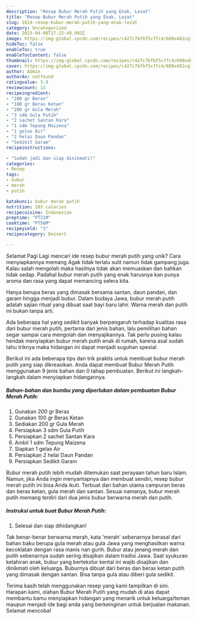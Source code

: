 ```yaml
---
description: "Resep Bubur Merah Putih yang Enak, Lezat"
title: "Resep Bubur Merah Putih yang Enak, Lezat"
slug: 1614-resep-bubur-merah-putih-yang-enak-lezat
category: Uncategorized
date: 2023-04-08T17:22:49.993Z
image: https://img-global.cpcdn.com/recipes/c427c7bfbf5cffc4/680x482cq70/bubur-merah-putih-foto-resep-utama.jpg
hideToc: false
enableToc: true
enableTocContent: false
thumbnail: https://img-global.cpcdn.com/recipes/c427c7bfbf5cffc4/680x482cq70/bubur-merah-putih-foto-resep-utama.jpg
cover: https://img-global.cpcdn.com/recipes/c427c7bfbf5cffc4/680x482cq70/bubur-merah-putih-foto-resep-utama.jpg
author: Admin
authorAv: notfound
ratingvalue: 3.9
reviewcount: 13
recipeingredient:
- "200 gr Beras"
- "100 gr Beras Ketan"
- "200 gr Gula Merah"
- "3 sdm Gula Putih"
- "2 sachet Santan Kara"
- "1 sdm Tepung Maizena"
- "1 gelas Air"
- "2 helai Daun Pandan"
- "Sedikit Garam"
recipeinstructions:

- "Sudah jadi dan siap dinikmati!"
categories:
- Resep
tags:
- bubur
- merah
- putih

katakunci: bubur merah putih 
nutrition: 203 calories
recipecuisine: Indonesian
preptime: "PT21M"
cooktime: "PT56M"
recipeyield: "3"
recipecategory: Dessert

---
```



Selamat Pagi Lagi mencari ide resep bubur merah putih yang unik? Cara menyiapkannya memang Agak tidak terlalu sulit namun tidak gampang juga. Kalau salah mengolah maka hasilnya tidak akan memuaskan dan bahkan tidak sedap. Padahal bubur merah putih yang enak harusnya kan punya aroma dan rasa yang dapat memancing selera kita.


Hanya berupa beras yang dimasak bersama santan, daun pandan, dan garam hingga menjadi bubur. Dalam budaya Jawa, bubur merah putih adalah sajian ritual yang dibuat saat bayi baru lahir. Warna merah dan putih ini bukan tanpa arti.

Ada beberapa hal yang sedikit banyak berpengaruh terhadap kualitas rasa dari bubur merah putih, pertama dari jenis bahan, lalu pemilihan bahan segar sampai cara mengolah dan menyajikannya. Tak perlu pusing kalau hendak menyiapkan bubur merah putih enak di rumah, karena asal sudah tahu triknya maka hidangan ini dapat menjadi suguhan spesial.


Berikut ini ada beberapa tips dan trik praktis untuk membuat bubur merah putih yang siap dikreasikan. Anda dapat membuat Bubur Merah Putih menggunakan 9 jenis bahan dan 0 tahap pembuatan. Berikut ini langkah-langkah dalam menyiapkan hidangannya.

<!--inarticleads1-->

##### Bahan-bahan dan bumbu yang diperlukan dalam pembuatan Bubur Merah Putih:

1. Gunakan 200 gr Beras
1. Gunakan 100 gr Beras Ketan
1. Sediakan 200 gr Gula Merah
1. Persiapkan 3 sdm Gula Putih
1. Persiapkan 2 sachet Santan Kara
1. Ambil 1 sdm Tepung Maizena
1. Siapkan 1 gelas Air
1. Persiapkan 2 helai Daun Pandan
1. Persiapkan Sedikit Garam


Bubur merah putih lebih mudah ditemukan saat perayaan tahun baru Islam. Namun, jika Anda ingin menyantapnya dan membuat sendiri, resep bubur merah putih ini bisa Anda ikuti. Terbuat dari bahan utama campuran beras dan beras ketan, gula merah dan santan. Sesuai namanya, bubur merah putih memang terdiri dari dua jenis bubur berwarna merah dan putih. 

<!--inarticleads2-->

##### Instruksi untuk buat Bubur Merah Putih:


1. Selesai dan siap dihidangkan!

Tak benar-benar berwarna merah, kata &#39;merah&#39; sebenarnya berasal dari bahan baku berupa gula merah atau gula Jawa yang menghasilkan warna kecoklatan dengan rasa manis nan gurih. Bubur atau jenang merah dan putih sebenarnya sudah sering disajikan dalam tradisi Jawa. Saat syukuran kelahiran anak, bubur yang bertekstur kental ini wajib disajikan dan dinikmati oleh keluarga. Buburnya dibuat dari beras dan beras ketan putih yang dimasak dengan santan. Bisa tanpa gula atau diberi gula sedikit. 

Terima kasih telah menggunakan resep yang kami tampilkan di sini. Harapan kami, olahan Bubur Merah Putih yang mudah di atas dapat membantu kamu menyiapkan hidangan yang menarik untuk keluarga/teman maupun menjadi ide bagi anda yang berkeinginan untuk berjualan makanan. Selamat mencoba!
